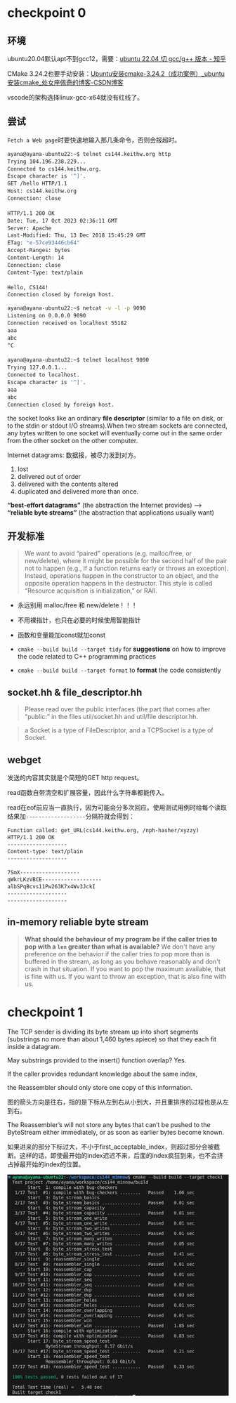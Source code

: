 


# checkpoint 0
## 环境

ubuntu20.04默认apt不到gcc12，需要：[ubuntu 22.04 切 gcc/g++ 版本 - 知乎](https://zhuanlan.zhihu.com/p/639332690)

CMake 3.24.2也要手动安装：[Ubuntu安装cmake-3.24.2（成功案例）\_ubuntu 安装cmake\_处女座佩奇的博客-CSDN博客](https://blog.csdn.net/qq_42264030/article/details/128142926)

vscode的架构选择linux-gcc-x64就没有红线了。
## 尝试

`Fetch a Web page`时要快速地输入那几条命令，否则会报超时。
```bash
ayana@ayana-ubuntu22:~$ telnet cs144.keithw.org http
Trying 104.196.238.229...
Connected to cs144.keithw.org.
Escape character is '^]'.
GET /hello HTTP/1.1
Host: cs144.keithw.org
Connection: close

HTTP/1.1 200 OK
Date: Tue, 17 Oct 2023 02:36:11 GMT
Server: Apache
Last-Modified: Thu, 13 Dec 2018 15:45:29 GMT
ETag: "e-57ce93446cb64"
Accept-Ranges: bytes
Content-Length: 14
Connection: close
Content-Type: text/plain

Hello, CS144!
Connection closed by foreign host.
```

```bash
ayana@ayana-ubuntu22:~$ netcat -v -l -p 9090
Listening on 0.0.0.0 9090
Connection received on localhost 55182
aaa
abc
^C

ayana@ayana-ubuntu22:~$ telnet localhost 9090
Trying 127.0.0.1...
Connected to localhost.
Escape character is '^]'.
aaa
abc
Connection closed by foreign host.
```

the socket looks like an ordinary **file descriptor** (similar to a file on disk, or to the stdin or stdout I/O streams).When two stream sockets are connected, any bytes written to one socket will eventually come out in the same order from the other socket on the other computer.

Internet datagrams: 数据报，被尽力发到对方。
1. lost
2. delivered out of order
3. delivered with the contents altered
4. duplicated and delivered more than once.

**“best-effort datagrams”** (the abstraction the Internet provides) --> **“reliable byte streams”** (the abstraction that applications usually want)

## 开发标准

>We want to avoid “paired” operations (e.g. malloc/free, or new/delete), where it might be possible for the second half of the pair not to happen (e.g., if a function returns early or throws an exception). Instead, operations happen in the constructor to an object, and the opposite operation happens in the destructor. This style is called “Resource acquisition is initialization,” or RAII.

- 永远别用 malloc/free 和 new/delete！！！
- 不用裸指针，也只在必要的时候使用智能指针
- 函数和变量能加const就加const

- `cmake --build build --target tidy` for **suggestions** on how to improve the code related to C++ programming practices
- `cmake --build build --target format` to **format** the code consistently

## socket.hh & file_descriptor.hh

>Please read over the public interfaces (the part that comes after “public:” in the files util/socket.hh and util/file descriptor.hh.

>a Socket is a type of FileDescriptor, and a TCPSocket is a type of Socket.

## webget

发送的内容其实就是个简短的GET http request。

read函数自带清空和扩展容量，因此什么字符串都能传入。

read在eof前应当一直执行，因为可能会分多次回应。使用测试用例时给每个读取结果加`-------------------`分隔符就会得到：
```
Function called: get_URL(cs144.keithw.org, /nph-hasher/xyzzy)
HTTP/1.1 200 OK
-------------------
Content-type: text/plain
-------------------

7SmX-------------------
qWkrLKzVBCE-------------------
albSPqBcvs11Pw263K7x4Wv3JckI
-------------------
-------------------
```

## in-memory reliable byte stream

>**What should the behaviour of my program be if the caller tries to pop with a `len` greater than what is available?**
We don't have any preference on the behavior if the caller tries to pop more than is buffered in the stream, as long as you behave reasonably and don't crash in that situation. If you want to pop the maximum available, that is fine with us. If you want to throw an exception, that is also fine with us.
# checkpoint 1

The TCP sender is dividing its byte stream up into short segments (substrings no more than about 1,460 bytes apiece) so that they each fit inside a datagram.

May substrings provided to the insert() function overlap? Yes.

If the caller provides redundant knowledge about the same index,

the Reassembler should only store one copy of this information.

图的箭头方向是往右，指的是下标从左到右从小到大，并且重排序的过程也是从左到右。

The Reassembler’s will not store any bytes that can’t be pushed to the ByteStream either immediately, or as soon as earlier bytes become known.

如果进来的部分下标过大，不小于first_acceptable_index，则超过部分会被截断。这样的话，即使最开始的index迟迟不来，后面的index疯狂到来，也不会挤占掉最开始的index的位置。

![](assets/uTools_1697615151790.png)





















